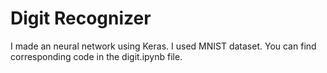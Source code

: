 # Digit Recognizer

I made an neural network using Keras. I used MNIST dataset. You can find corresponding code in the digit.ipynb file.
